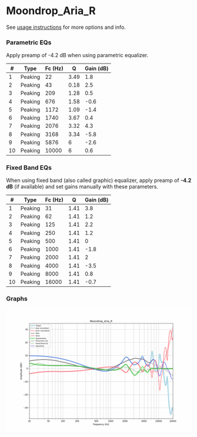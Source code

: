 # Moondrop_Aria_R
See [usage instructions](https://github.com/jaakkopasanen/AutoEq#usage) for more options and info.

### Parametric EQs
Apply preamp of -4.2 dB when using parametric equalizer.

|   # | Type    |   Fc (Hz) |    Q |   Gain (dB) |
|-----|---------|-----------|------|-------------|
|   1 | Peaking |        22 | 3.49 |         1.8 |
|   2 | Peaking |        43 | 0.18 |         2.5 |
|   3 | Peaking |       209 | 1.28 |         0.5 |
|   4 | Peaking |       676 | 1.58 |        -0.6 |
|   5 | Peaking |      1172 | 1.09 |        -1.4 |
|   6 | Peaking |      1740 | 3.67 |         0.4 |
|   7 | Peaking |      2076 | 3.32 |         4.3 |
|   8 | Peaking |      3168 | 3.34 |        -5.8 |
|   9 | Peaking |      5876 | 6    |        -2.6 |
|  10 | Peaking |     10000 | 6    |         0.6 |

### Fixed Band EQs
When using fixed band (also called graphic) equalizer, apply preamp of **-4.2 dB** (if available) and set gains manually with these parameters.

|   # | Type    |   Fc (Hz) |    Q |   Gain (dB) |
|-----|---------|-----------|------|-------------|
|   1 | Peaking |        31 | 1.41 |         3.8 |
|   2 | Peaking |        62 | 1.41 |         1.2 |
|   3 | Peaking |       125 | 1.41 |         2.2 |
|   4 | Peaking |       250 | 1.41 |         1.2 |
|   5 | Peaking |       500 | 1.41 |         0   |
|   6 | Peaking |      1000 | 1.41 |        -1.8 |
|   7 | Peaking |      2000 | 1.41 |         2   |
|   8 | Peaking |      4000 | 1.41 |        -3.5 |
|   9 | Peaking |      8000 | 1.41 |         0.8 |
|  10 | Peaking |     16000 | 1.41 |        -0.7 |

### Graphs
![](./Moondrop_Aria_R.png)
